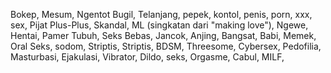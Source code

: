 Bokep,
Mesum,
Ngentot
Bugil,
Telanjang,
pepek,
kontol,
penis,
porn,
xxx,
sex,
Pijat Plus-Plus,
Skandal,
ML (singkatan dari "making love"),
Ngewe,
Hentai,
Pamer Tubuh,
Seks Bebas,
Jancok,
Anjing,
Bangsat,
Babi,
Memek,
Oral Seks,
sodom,
Striptis,
Striptis,
BDSM,
Threesome,
Cybersex,
Pedofilia,
Masturbasi,
Ejakulasi,
Vibrator,
Dildo,
seks,
Orgasme,
Cabul,
MILF,
